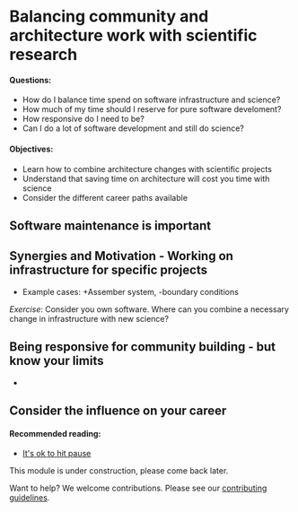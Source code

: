 # Balancing community and architecture work with scientific research

#### Questions:
- How do I balance time spend on software infrastructure and science?
- How much of my time should I reserve for pure software develoment?
- How responsive do I need to be?
- Can I do a lot of software development and still do science?

#### Objectives:
- Learn how to combine architecture changes with scientific projects
- Understand that saving time on architecture will cost you time with science
- Consider the different career paths available


## Software maintenance is important


## Synergies and Motivation - Working on infrastructure for specific projects

- Example cases: +Assember system, -boundary conditions

*Exercise*: Consider you own software. Where can you combine a necessary change in infrastructure with new science?

## Being responsive for community building - but know your limits

- 

## Consider the influence on your career


#### Recommended reading:

- [It's ok to hit pause](https://opensource.guide/best-practices/#its-okay-to-hit-pause)

This module is under construction, please come back later.

Want to help? We welcome contributions. Please see our [contributing guidelines](https://github.com/gassmoeller/BSSC/blob/master/CONTRIBUTING.md#contributing-to-bssc).

